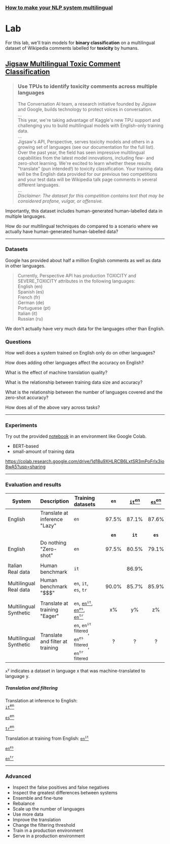 ### [How to make your NLP system multilingual](/)
# Lab

For this lab, we'll train models for **binary classification** on a multilingual dataset of Wikipedia comments labelled for **toxicity** by humans.

## [Jigsaw Multilingual Toxic Comment Classification](https://www.kaggle.com/c/jigsaw-multilingual-toxic-comment-classification/data?select=test.csv)
> ### Use TPUs to identify toxicity comments across multiple languages
> The Conversation AI team, a research initiative founded by Jigsaw and Google, builds technology to protect voices in conversation.  
> ...  
> This year, we're taking advantage of Kaggle's new TPU support and challenging you to build multilingual models with English-only training data.  
> ...  
> Jigsaw's API, Perspective, serves toxicity models and others in a growing set of languages (see our documentation for the full list). Over the past year, the field has seen impressive multilingual capabilities from the latest model innovations, including few- and zero-shot learning. We're excited to learn whether these results "translate" (pun intended!) to toxicity classification. Your training data will be the English data provided for our previous two competitions and your test data will be Wikipedia talk page comments in several different languages.  
> ...  
> *Disclaimer: The dataset for this competition contains text that may be considered profane, vulgar, or offensive.*  

Importantly, this dataset includes human-generated human-labelled data in multiple languages.

How do our multilingual techniques do compared to a scenario where we actually have human-generated human-labelled data?

---

### Datasets

Google has provided about half a million English comments as well as data in other languages.

> Currently, Perspective API has production TOXICITY and SEVERE_TOXICITY attributes in the following languages:  
>    English (en)  
>    Spanish (es)  
>    French (fr)  
>    German (de)  
>    Portuguese (pt)  
>    Italian (it)  
>    Russian (ru)  

We don't actually have very much data for the languages other than English.


### Questions

How well does a system trained on English only do on other languages?

How does adding other languages affect the accuracy on English?

What is the effect of machine translation quality?

What is the relationship between training data size and accuracy?

What is the relationship between the number of languages covered and the zero-shot accuracy?

How does all of the above vary across tasks?


---

### Experiments

Try out the provided [notebook](https://github.com/modelfront/multilingual-nlp/tree/main/notebook) in an environment like Google Colab.

- BERT-based
- small-amount of training data

https://colab.research.google.com/drive/1d18u9XHLRCB6LxtSR3mPoFrlx3io8wA5?usp=sharing


---

### Evaluation and results

| System           | Description               | Training datasets                                | | `en`    | [`it`<sup>en</sup>](data/lazy) | [`es`<sup>en</sup>](data/lazy) | [`tr`<sup>en</sup>](data/lazy) |
|-------------------|---------------------|------------------------------------------------------------------------|-|:-------:|:-------:|:-------:|:-------:|
| English  | Translate at inference <br/> "Lazy" | `en`                                                               | |    97.5%   |    87.1%   |    87.6%   |    98.0%   |
|                                        |                                                                        | |         |         |         |       |
|                |                            |                                                                    | | **`en`**| **`it`**| **`es`**| **`tr`**|
| English | Do nothing <br/>"Zero-shot" | `en`                                                                   | |   97.5%  |    80.5%   |    79.1%   |    93.4%   |
|                                        |                                                                        | |         |         |         |       |
| Italian <br/> Real data  |  Human benchmark   | `it`                                                                    | |         |    86.9%   |         |         |
| Multilingual <br/> Real data | Human benchmark <br/> "$$$" | `en`, `it`, `es`, `tr`                                                 | |    90.0%   |    85.7%   |    85.9%   |    97.0%   |
|                                        |                                                                        | |         |         |         |       |
| Multilingual <br/> Synthetic | Translate at training <br/> "Eager" | `en`, [`en`<sup>`it`</sup>](data/eager), [`en`<sup>`es`</sup>](data/eager), [`en`<sup>`tr`</sup>](data/eager)    | |    x%   |    y%   |    z%   |    w%   |
| Multilingual <br/> Synthetic | Translate and filter at training  | `en`, `en`<sup>`it` filtered</sup>, `en`<sup>`es` filtered</sup>, `en`<sup>`tr` filtered</sup> | |    ?    |    ?    |    ?    |    ?   |

`x`<sup>`y`</sup> indicates a dataset in language x that was machine-translated to language y.


##### Translation and filtering

Translation at inference to English:  
 [`it`<sup>en</sup>](https://console.modelfront.com/#/evaluations/603d1fe43324be001701493e)
 
 [`es`<sup>en</sup>](https://console.modelfront.com/#/evaluations/603d1ff73324be0017014956)
 
 [`tr`<sup>en</sup>](https://console.modelfront.com/#/evaluations/603d200d3324be001701496e)

Translation at training from English:
 [`en`<sup>`it`</sup>](https://console.modelfront.com/#/evaluations/603d22a53324be0017014bec)
 
 [`en`<sup>`es`</sup>](https://console.modelfront.com/#/evaluations/603d26463324be0017014c6e)
 
 [`en`<sup>`tr`</sup>](https://console.modelfront.com/#/evaluations/603d265d3324be0017014c86)
 

---

### Advanced

- Inspect the false positives and false negatives
- Inspect the greatest differences between systems
- Ensemble and fine-tune
- Rebalance
- Scale up the number of languages
- Use more data
- Improve the translation
- Change the filtering threshold
- Train in a production environment
- Serve in a production environment


